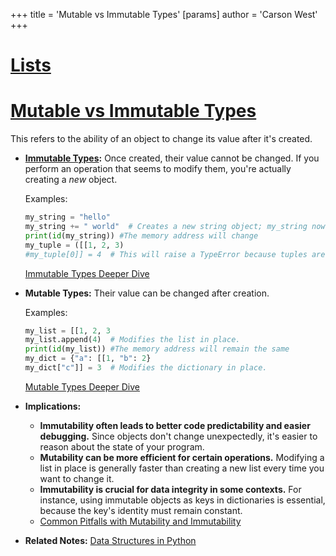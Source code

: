 +++
 title = 'Mutable vs Immutable Types'
[params]
	author = 'Carson West'
+++
# [Lists](./../lists/)
# [Mutable vs Immutable Types](./../mutable-vs-immutable-types/) 
This refers to the ability of an object to change its value after it's created.

* **[Immutable Types](./../immutable-types/):**  Once created, their value cannot be changed.  If you perform an operation that seems to modify them, you're actually creating a *new* object.

    Examples:
    ```python
    my_string = "hello"
    my_string += " world"  # Creates a new string object; my_string now points to this new object.
    print(id(my_string)) #The memory address will change
    my_tuple = ([[1, 2, 3)
    #my_tuple[0]] = 4  # This will raise a TypeError because tuples are immutable.
    ```
    [Immutable Types Deeper Dive](./../immutable-types-deeper-dive/)


* **Mutable Types:** Their value can be changed after creation.

    Examples:
    ```python
    my_list = [[1, 2, 3
    my_list.append(4)  # Modifies the list in place.
    print(id(my_list)) #The memory address will remain the same
    my_dict = {"a": [[1, "b": 2}
    my_dict["c"]] = 3  # Modifies the dictionary in place.
    ```
    [Mutable Types Deeper Dive](./../mutable-types-deeper-dive/)


* **Implications:**

    * **Immutability often leads to better code predictability and easier debugging.**  Since objects don't change unexpectedly, it's easier to reason about the state of your program.
    * **Mutability can be more efficient for certain operations.** Modifying a list in place is generally faster than creating a new list every time you want to change it.
    * **Immutability is crucial for data integrity in some contexts.**  For instance, using immutable objects as keys in dictionaries is essential, because the key's identity must remain constant.
    *  [Common Pitfalls with Mutability and Immutability](./../common-pitfalls-with-mutability-and-immutability/)


* **Related Notes:** [Data Structures in Python](./../data-structures-in-python/)
